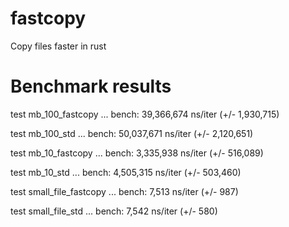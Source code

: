 # fastcopy
Copy files faster in rust

# Benchmark results
test mb_100_fastcopy     ... bench:  39,366,674 ns/iter (+/- 1,930,715)

test mb_100_std          ... bench:  50,037,671 ns/iter (+/- 2,120,651)

test mb_10_fastcopy      ... bench:   3,335,938 ns/iter (+/- 516,089)

test mb_10_std           ... bench:   4,505,315 ns/iter (+/- 503,460)

test small_file_fastcopy ... bench:       7,513 ns/iter (+/- 987)

test small_file_std      ... bench:       7,542 ns/iter (+/- 580)
